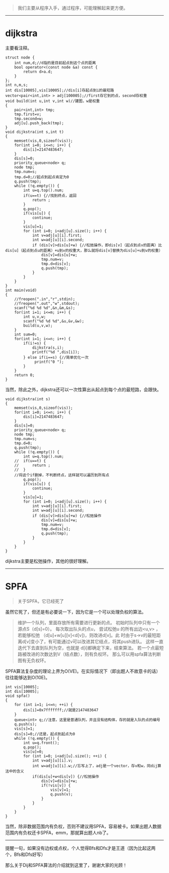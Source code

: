 > 我们主要从程序入手，通过程序，可能理解起来更方便。


---
# dijkstra

主要看注释。
```
struct node {
	int num,d;//d指的是目前起点到这个点的距离
	bool operator<(const node &a) const {
		return d>a.d;
	}
};
int n,m,s;
int dis[10005],vis[10005];//dis[i]存起点到i的最短路
vector<pair<int,int> > adj[100005];//first存它到的点，second存权重
void build(int u,int v,int w)//建图，w是权重
{
	pair<int,int> tmp;
	tmp.first=v;
	tmp.second=w;
	adj[u].push_back(tmp);
}
void dijkstra(int s,int t)
{
	memset(vis,0,sizeof(vis));
	for(int i=0; i<=n; i++) {
		dis[i]=2147483647;
	}
	dis[s]=0;
	priority_queue<node> q;
	node tmp;
	tmp.num=s;
	tmp.d=0;//起点到起点肯定为0
	q.push(tmp);
	while (!q.empty()) {
		int u=q.top().num;
		if(u==t) {//找到终点，返回
			return ;
		}
		q.pop();
		if(vis[u]) {
			continue;
		}
		vis[u]=1;
		for (int i=0; i<adj[u].size(); i++) {
			int v=adj[u][i].first;
			int w=adj[u][i].second;
			if (dis[v]>dis[u]+w) {//松弛操作，即dis[v]（起点到点v的距离）比dis[u]（起点到点u的距离）+u到v的权重大，那么就将dis[v]替换为dis[u]+u到v的权重）
				dis[v]=dis[u]+w;
				tmp.num=v;
				tmp.d=dis[v];
				q.push(tmp);
			}
		}
	}
}
int main(void)
{
	//freopen(".in","r",stdin);
	//freopen(".out","w",stdout);
	scanf("%d %d %d",&n,&m,&s);
	for(int i=1; i<=m; i++) {
		int u,v,w;
		scanf("%d %d %d",&u,&v,&w);
		build(u,v,w);
	}
	int sum=0;
	for(int i=1; i<=n; i++) {
		if(i!=s) {
			dijkstra(s,i);
			printf("%d ",dis[i]);
		} else if(i==s) {//简单优化一次
			 printf("0 ");
		}
	}
	return 0;
}
```
当然，除此之外，dijkstra还可以一次性算出从起点到每个点的最短路，会跟快。

```
void dijkstra(int s)
{
	memset(vis,0,sizeof(vis));
	for(int i=0; i<=n; i++) {
		dis[i]=2147483647;
	}
	dis[s]=0;
	priority_queue<node> q;
	node tmp;
	tmp.num=s;
	tmp.d=0;
	q.push(tmp);
	while (!q.empty()) {
		int u=q.top().num;
	//	if(u==t) {
	//		return ;
	//	}
    //将这个if删掉，不判断终点，这样就可以遍历到所有点
		q.pop();
		if(vis[u]) {
			continue;
		}
		vis[u]=1;
		for (int i=0; i<adj[u].size(); i++) {
			int v=adj[u][i].first;
			int w=adj[u][i].second;
			if (dis[v]>dis[u]+w) {//松弛操作
				dis[v]=dis[u]+w;
				tmp.num=v;
				tmp.d=dis[v];
				q.push(tmp);
			}
		}
	}
}
```
dijkstra主要是松弛操作，其他的很好理解。

---

# SPFA

> 关于SPFA，它已经死了

虽然它死了，但还是有必要说一下，因为它是一个可以处理负权的算法。

> 维护一个队列，里面存放所有需要进行更新的点。 初始时队列中只有一个源点S（d[s]=0）。 每次取出队头的点u， 尝试松弛u 的所有出边<u,v> ， 若能够松弛 （d[u]+w[u][v]<d[v])，则改进d[v]。此 时由于s->v的最短距离d[v]变小了，有可能通过v可以改进其它结点，将其push进队。 这样一直迭代下去直到队列为空，也就是 d[i]都确定下来，结束算法。 若一个点最短路被改进的次数达到V（结点数），则有负权环。 那么可以用spfa算法判断图有无负权环。 

SPFA算法复杂度的理论上界为O(VE)。在实际情况下（即出题人不故意卡的话）往往能够达到O(10E)。


```
int vis[10005];
int dis[10005];
void spfa()
{
	for (int i=1; i<=n; ++i) {
		dis[i]=0x7fffffff;//就是2147483647
	}
	queue<int> q;//注意，这里是普通队列，并且没有结构体，存的就是入队的点的编号
	q.push(s);
	vis[s]=1;
	dis[s]=0;//还是，起点到起点为0
	while (!q.empty()) {
		int u=q.front();
		q.pop();
		vis[u]=0;
		for (int i=0; i<adj[u].size(); ++i) {
			int v=adj[u][i].v;
			int w=adj[u][i].w;//忘写上了，adj是一个vector，存v和w，同dij算法中的含义
			if(dis[u]+w<dis[v]) {//松弛操作
				dis[v]=dis[u]+w;
				if(!vis[v]) {
					vis[v]=1;
					q.push(v);
				}
			}
		}
	}
}
```
当然，除非数据范围内有负权，否则不建议用SPFA，容易被卡。如果出题人数据范围内有负权还卡SPFA，emm，那就算出题人nb了。

---

提醒一句，如果没有边权或点权，个人觉得Bfs和Dfs才是王道（因为比起这两个，Bfs和Dfs好写）

那么关于Dij和SPFA算法的介绍就到这里了，谢谢大家的光顾！
